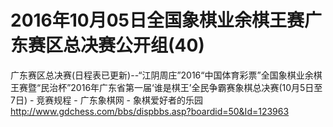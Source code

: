 # 2016年10月05日全国象棋业余棋王赛广东赛区总决赛公开组(40)

广东赛区总决赛(日程表已更新)--“江阴周庄”2016“中国体育彩票”全国象棋业余棋王赛暨“民治杯”2016年广东省第一届‘谁是棋王’全民争霸赛象棋总决赛(10月5日至7日) - 竞赛规程 - 广东象棋网 - 象棋爱好者的乐园  http://www.gdchess.com/bbs/dispbbs.asp?boardid=50&Id=123963